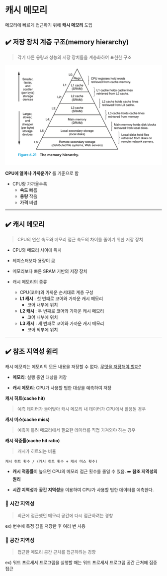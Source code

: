 # 캐시 메모리

메모리에 빠르게 접근하기 위해 **캐시 메모리** 도입

## ✔️ 저장 장치 계층 구조(memory hierarchy)
> 각기 다른 용량과 성능의 저장 장치들을 계층화하여 표현한 구조

<img src="../../images/memory_hierarchy.png" alt="주소변환" width="600px">

**CPU에 얼마나 가까운가?** 를 기준으로 함

- CPU랑 가까울수록
    - **속도** 빠름
    - **용량** 작음
    - **가격** 비쌈

<hr>

## ✔️ 캐시 메모리
> CPU의 연산 속도와 메모리 접근 속도의 차이를 줄이기 위한 저장 장치

- CPU와 메모리 사이에 위치

- 레지스터보다 용량이 큼

- 메모리보다 빠른 SRAM 기반의 저장 장치

- 캐시 메모리의 종류
    - CPU(코어)와 가까운 순서대로 계층 구성
    - **L1 캐시** : 첫 번째로 코어와 가까운 캐시 메모리
        - 코어 내부에 위치
    - **L2 캐시** : 두 번째로 코어와 가까운 캐시 메모리
        - 코어 내부에 위치
    - **L3 캐시** : 세 번째로 코어와 가까운 캐시 메모리
        - 코어 외부에 위치

<hr>

## ✔️ 참조 지역성 원리

캐시 메모리는 메모리의 모든 내용을 저장할 수 없다. <u>무엇을 저장해야 할까?</u>

- **메모리**: 실행 중인 대상을 저장

- **캐시 메모리**: CPU가 사용할 법한 대상을 예측하여 저장

**캐시 히트(cache hit)**
> 예측 데이터가 들어맞아 캐시 메모리 내 데이터가 CPU에서 활용될 경우

**캐시 미스(cache miss)**
> 예측이 틀려 메모리에서 필요한 데이터를 직접 가져와야 하는 경우

**캐시 적중률(cache hit ratio)**
> 캐시가 히트되는 비율

`캐시 히트 횟수 / (캐시 히트 횟수 + 캐시 미스 횟수)`

- **캐시 적중률**이 높으면 CPU의 메모리 접근 횟수를 줄일 수 있음. ➡️ **참조 지역성의 원리**

- **시간 지역성**과 **공간 지역성**을 이용하여 CPU가 사용할 법한 데이터를 예측한다.


### 🔹 시간 지역성
> 최근에 접근했던 메모리 공간에 다시 접근하려는 경향

ex) 변수에 특정 값을 저장한 후 여러 번 사용

### 🔹 공간 지역성
> 접근한 메모리 공간 근처를 접근하려는 경향

ex) 워드 프로세서 프로그램을 실행할 때는 워드 프로세서 프로그램 공간 근처에 집중 접근



